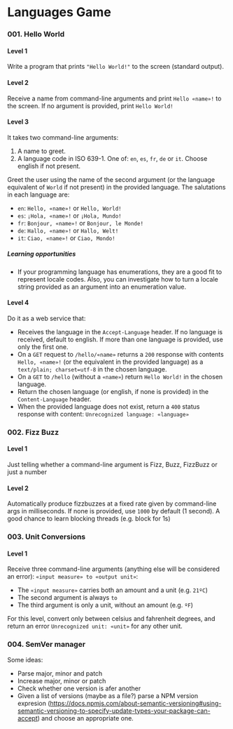 # Languages Game

### 001. Hello World
#### Level 1
Write a program that prints `"Hello World!"` to the screen (standard output).

#### Level 2
Receive a name from command-line arguments and print `Hello «name»!` to the screen. If no argument is provided, print `Hello World!`

#### Level 3
It takes two command-line arguments:

1. A name to greet.
2. A language code in ISO 639-1. One of: `en`, `es`, `fr`, `de` or `it`. Choose english if not present.

Greet the user using the name of the second argument (or the language equivalent of `World` if not present) in the provided language. The salutations in each language are:

* `en`: `Hello, «name»!` or `Hello, World!`
* `es`: `¡Hola, «name»!` or `¡Hola, Mundo!`
* `fr`: `Bonjour, «name»!` or `Bonjour, le Monde!`
* `de`: `Hallo, «name»!` or `Hallo, Welt!`
* `it`: `Ciao, «name»!` or `Ciao, Mondo!`

##### Learning opportunities
* If your programming language has enumerations, they are a good fit to represent locale codes. Also, you can investigate how to turn a locale string provided as an argument into an enumeration value.

#### Level 4
Do it as a web service that:

* Receives the language in the `Accept-Language` header. If no language is received, default to english. If more than one language is provided, use only the first one.
* On a `GET` request to `/hello/«name»` returns a `200` response with contents `Hello, «name»!` (or the equivalent in the provided language) as a `text/plain; charset=utf-8` in the chosen language. 
* On a `GET` to `/hello` (without a `«name»`) return `Hello World!` in the chosen language.
* Return the chosen language (or english, if none is provided) in the `Content-Language` header.
* When the provided language does not exist, return a `400` status response with content: `Unrecognized language: «language»`

### 002. Fizz Buzz
#### Level 1
Just telling whether a command-line argument is Fizz, Buzz, FizzBuzz or just a number

#### Level 2
Automatically produce fizzbuzzes at a fixed rate given by command-line args in milliseconds. If none is provided, use `1000` by default (1 second). A good chance to learn blocking threads (e.g. block for 1s)

### 003. Unit Conversions
#### Level 1
Receive three command-line arguments (anything else will be considered an error): `«input measure» to «output unit»`:

* The `«input measure»` carries both an amount and a unit (e.g. `21ºC`)
* The second argument is always `to`
* The third argument is only a unit, without an amount (e.g. `ºF`)

For this level, convert only between celsius and fahrenheit degrees, and return an error `Unrecognized unit: «unit»` for any other unit.

### 004. SemVer manager
Some ideas:
* Parse major, minor and patch
* Increase major, minor or patch
* Check whether one version is afer another
* Given a list of versions (maybe as a file?) parse a NPM version expresion (https://docs.npmjs.com/about-semantic-versioning#using-semantic-versioning-to-specify-update-types-your-package-can-accept) and choose an appropriate one.
